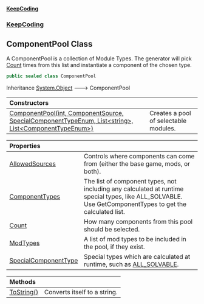 #### [KeepCoding](index.md 'index')
### [KeepCoding](KeepCoding.md 'KeepCoding')
## ComponentPool Class
A ComponentPool is a collection of Module Types. The generator will pick [Count](ComponentPool_Count.md 'KeepCoding.ComponentPool.Count') times from this list and instantiate a component of the chosen type.  
```csharp
public sealed class ComponentPool
```

Inheritance [System.Object](https://docs.microsoft.com/en-us/dotnet/api/System.Object 'System.Object') &#129106; ComponentPool  

| Constructors | |
| :--- | :--- |
| [ComponentPool(int, ComponentSource, SpecialComponentTypeEnum, List&lt;string&gt;, List&lt;ComponentTypeEnum&gt;)](ComponentPool__ctor_hRPxj+6BQ4zKAf1XsQHATw.md 'KeepCoding.ComponentPool.ComponentPool(int, KeepCoding.ComponentPool.ComponentSource, KeepCoding.ComponentPool.SpecialComponentTypeEnum, System.Collections.Generic.List&lt;string&gt;, System.Collections.Generic.List&lt;KeepCoding.ComponentPool.ComponentTypeEnum&gt;)') | Creates a pool of selectable modules.<br/> |

| Properties | |
| :--- | :--- |
| [AllowedSources](ComponentPool_AllowedSources.md 'KeepCoding.ComponentPool.AllowedSources') | Controls where components can come from (either the base game, mods, or both).<br/> |
| [ComponentTypes](ComponentPool_ComponentTypes.md 'KeepCoding.ComponentPool.ComponentTypes') | The list of component types, not including any calculated at runtime special types, like ALL_SOLVABLE. Use GetComponentTypes to get the calculated list.<br/> |
| [Count](ComponentPool_Count.md 'KeepCoding.ComponentPool.Count') | How many components from this pool should be selected.<br/> |
| [ModTypes](ComponentPool_ModTypes.md 'KeepCoding.ComponentPool.ModTypes') | A list of mod types to be included in the pool, if they exist.<br/> |
| [SpecialComponentType](ComponentPool_SpecialComponentType.md 'KeepCoding.ComponentPool.SpecialComponentType') | Special types which are calculated at runtime, such as [ALL_SOLVABLE](ComponentPool_SpecialComponentTypeEnum.md#KeepCoding_ComponentPool_SpecialComponentTypeEnum_ALL_SOLVABLE 'KeepCoding.ComponentPool.SpecialComponentTypeEnum.ALL_SOLVABLE').<br/> |

| Methods | |
| :--- | :--- |
| [ToString()](ComponentPool_ToString().md 'KeepCoding.ComponentPool.ToString()') | Converts itself to a string.<br/> |
